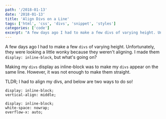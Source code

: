 ```yaml
---
path: '/2018-01-13'
date: '2018-01-13'
title: 'Align Divs on a Line'
tags: ['html', 'css', 'divs', 'snippet', 'styles']
categories: ['code']
excerpt: "A few days ago I had to make a few divs of varying height. Unfortunately, they were looking a little wonky because they weren't aligning..."
---
```


A few days ago I had to make a few `divs` of varying height. Unfortunately, they were looking a little wonky because they weren't aligning. I made them `display: inline-block`, but what's going on?

Making my `divs` display as inline-block was to make my `divs` appear on the same line. However, it was not enough to make them straight.

TLDR; I had to align my divs, and below are two ways to do so!

```css{numberLines: true}
display: inline-block;
vertical-align: middle;
```

```css{numberLines: true}
display: inline-block;
white-space: nowrap;
overflow-x: auto;
```
